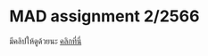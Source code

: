 # MAD assignment 2/2566
มีคลิปให้ดูด้วยนะ [คลิกที่นี่](https://www.youtube.com/watch?v=vl_ZViluz_k)
